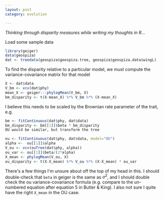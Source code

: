 ```yaml
---
layout: post
category: evolution

---
```



*Thinking through disparity measures while writing my thoughts in R...*

Load some sample data

```r
library(geiger)
data(geospiza)
dat <- treedata(geospiza$geospiza.tree, geospiza$geospiza.data$wingL)
```

To find the disparity relative to a particular model, we must compute the variance-covariance matrix for that model

```r
X <- dat$data
V_bm <- vcv(dat$phy)
mean_X <- geiger:::phylogMean(V_bm, X)
bm_disparity <- t(X-mean_X) %*% V_bm %*% (X-mean_X)
```

I believe this needs to be scaled by the Brownian rate parameter of the trait, e.g.

```r
bm <- fitContinuous(dat$phy, dat$data)
bm_disparity <- bm[[1]]$beta * bm_disparity
OU would be similar, but transform the tree
```

```r
ou <- fitContinuous(dat$phy, dat$data, model="OU")
alpha <-  ou[[1]]$alpha
V_ou <- vcv(ouTree(dat$phy, alpha))
ou_var <- ou[[1]]$beta/(2*alpha)
X_mean <- phylogMean(V_ou, X)
ou_disparity <- t(X-X_mean) %*% V_ou %*% (X-X_mean) * ou_var
```

There's a few things I'm unsure about off the top of my head in this. I should double-check that `beta` in geiger is the same as $\sigma^2$, and I should double check the ou variance-covariance formula (e.g. compare to the un-numbered equation after equation 5 in Butler & King). I also not sure I quite have the right `X_mean` in the OU case.

